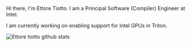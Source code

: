 Hi there, I'm Ettore Tiotto. I am a Principal Software (Compiler) Engineer at Intel. 

I am currently working on enabling support for Intel GPUs in Triton.

![Ettore tiotto github stats](https://github-readme-stats.vercel.app/api?username=etiotto&show_icons=true&hide_border=true)

<!--
**etiotto/etiotto** is a ✨ _special_ ✨ repository because its `README.md` (this file) appears on your GitHub profile.

Here are some ideas to get you started:

- 🔭 I’m currently working on ...
- 🌱 I’m currently learning ...
- 👯 I’m looking to collaborate on ...
- 🤔 I’m looking for help with ...
- 💬 Ask me about ...
- 📫 How to reach me: ...
- 😄 Pronouns: ...
- ⚡ Fun fact: ...
-->
